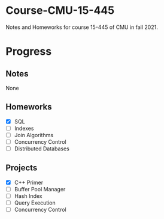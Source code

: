 # Course-CMU-15-445
 Notes and Homeworks for course 15-445 of CMU in fall 2021.
# Progress
## Notes
None
## Homeworks
- [x] SQL
- [ ] Indexes
- [ ] Join Algorithms
- [ ] Concurrency Control
- [ ] Distributed Databases
## Projects
- [x] C++ Primer
- [ ] Buffer Pool Manager
- [ ] Hash Index
- [ ] Query Execution
- [ ] Concurrency Control